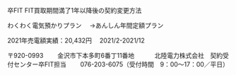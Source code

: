 卒FIT
FIT買取期間満了1年以降後の契約変更方法

わくわく電気預かりプラン
　→あんしん年間定額プラン

2021年売電額実績：20,432円
　2021/2-2021/12

〒920-0993
　　金沢市下本多町6番丁11番地
　　　北陸電力株式会社　契約受付センター卒FIT担当
　　076-203-6075（受付時間　9：00～17：00／平日）